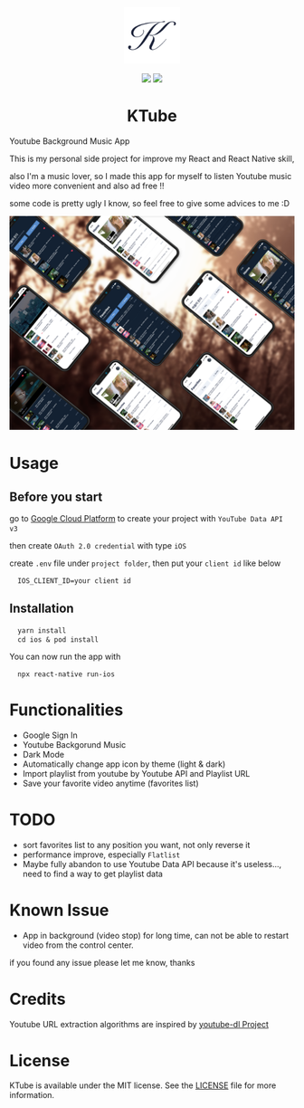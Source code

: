 <p align="center"><img src="KTubeImages/light/iTunesArtwork@1x.png" width="100" height="100"></p>

<p align="center">
<a style="display: inline-block" href="https://GitHub.com/kennedy0527/KTube/blob/develop/LICENSE/"><img src="https://img.shields.io/github/license/kennedy0527/KTube?style=for-the-badge" /></a>
<a style="display: inline-block" href="https://GitHub.com/kennedy0527/KTube/tags/"><img src="https://img.shields.io/github/v/tag/kennedy0527/KTube?style=for-the-badge" /></a>
</p>

<h1 align="center">KTube</h1>
Youtube Background Music App

This is my personal side project for improve my React and React Native skill,

also I'm a music lover, so I made this app for myself to listen Youtube music video more convenient and also ad free !!

some code is pretty ugly I know, so feel free to give some advices to me :D

![](KTubeImages/Story-2.png)

# Usage

## Before you start

go to [Google Cloud Platform](https://cloud.google.com) to create your project with `YouTube Data API v3`

then create `OAuth 2.0 credential` with type `iOS`

create `.env` file under `project folder`, then put your `client id` like below

```
  IOS_CLIENT_ID=your client id
```

## Installation

```
  yarn install
  cd ios & pod install
```

You can now run the app with

```
  npx react-native run-ios
```

# Functionalities

- Google Sign In
- Youtube Backgorund Music
- Dark Mode
- Automatically change app icon by theme (light & dark)
- Import playlist from youtube by Youtube API and Playlist URL
- Save your favorite video anytime (favorites list)

# TODO

- sort favorites list to any position you want, not only reverse it
- performance improve, especially `Flatlist`
- Maybe fully abandon to use Youtube Data API because it's useless..., need to find a way to get playlist data

# Known Issue

- App in background (video stop) for long time, can not be able to restart video from the control center.

if you found any issue please let me know, thanks

# Credits

Youtube URL extraction algorithms are inspired by [youtube-dl Project](https://github.com/ytdl-org/youtube-dl)

# License

KTube is available under the MIT license. See the [LICENSE](LICENSE) file for more information.
